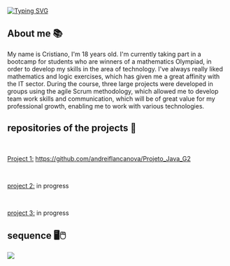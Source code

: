 [![Typing SVG](https://readme-typing-svg.herokuapp.com?size=40&color=0069FFF6&center=true&vCenter=true&width=1000&lines=Desenvolvedor+web;Full-stack+java)](https://git.io/typing-svg)

## **About me** 📚

My name is Cristiano, I'm 18 years old. I'm currently taking part in a bootcamp for students who are winners of a mathematics Olympiad, in order to develop my skills in the area of technology. I've always really liked mathematics and logic exercises, which has given me a great affinity with the IT sector. During the course, three large projects were developed in groups using the agile Scrum methodology, which allowed me to develop team work skills and communication, which will be of great value for my professional growth, enabling me to work with various technologies.

## **repositories of the projects** 📖
<br>

<u>Project 1:</u> <a>https://github.com/andreiflancanova/Projeto_Java_G2</a>

<br>

<u>project 2:</u> in progress

<br>

<u>project 3:</u> in progress
<br>

## **sequence** 🖥🖱

<a href="https://git.io/streak-stats">
  <img align="left" src="http://github-readme-streak-stats.herokuapp.com?user=Cr7stian8&theme=highcontrast&date_format=j%2Fn%5B%2FY%5D&sideNums=3E63FF&stroke=3651DD&ring=2656DD&dates=000000&fire=FF0000&background=FFFFFF&currStreakLabel=FF0000&border=FFFFFF&currStreakNum=FF0000&sideLabels=000000" />
</a>
